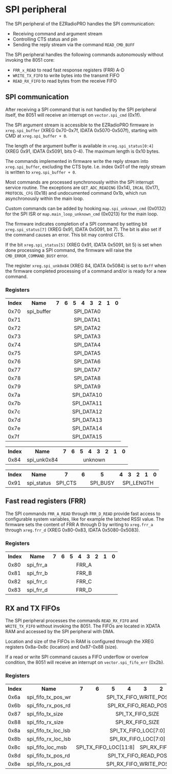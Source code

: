 # SPI peripheral

The SPI peripheral of the EZRadioPRO handles the SPI communication:
* Receiving command and argument stream
* Controlling CTS status and pin
* Sending the reply stream via the command `READ_CMD_BUFF`

The SPI peripheral handles the following commands autonomously without invoking the 8051 core:
* `FRR_x_READ` to read fast response registers (FRR) A-D
* `WRITE_TX_FIFO` to write bytes into the transmit FIFO
* `READ_RX_FIFO` to read bytes from the receive FIFO

## SPI communication

After receiving a SPI command that is not handled by the SPI peripheral itself, the 8051 will receive an interrupt on `vector.spi_cmd` (0x1f).

The SPI argument stream is accessible to the EZRadioPRO firmware in `xreg.spi_buffer` (XREG 0x70-0x7f, IDATA 0x5070-0x507f), starting with CMD at `xreg.spi_buffer + 0`. 

The length of the argument buffer is available in `xreg.spi_status[0:4]` (XREG 0x91, IDATA 0x5091, bits 0-4). The maximum length is 0x10 bytes.

The commands implemented in firmware write the reply stream into `xreg.spi_buffer`, excluding the CTS byte. I.e. index 0x01 of the reply stream is written to `xreg.spi_buffer + 0`.

Most commands are processed synchronously within the SPI interrupt service routine. The exceptions are `GET_ADC_READING` (0x14), `IRCAL` (0x17), `PROTOCOL_CFG` (0x18) and undocumented command 0x1b, which run asynchronously within the main loop.

Custom commands can be added by hooking `map.spi_unknown_cmd` (0x0132) for the SPI ISR or `map.main_loop_unknown_cmd` (0x0213) for the main loop. 

The firmware indicates completion of a SPI command by setting bit `xreg.spi_status[7]` (XREG 0x91, IDATA 0x5091, bit 7). The bit is also set if the command causes an error. This bit may control CTS.

If the bit `xreg.spi_status[5]` (XREG 0x91, IDATA 0x5091, bit 5) is set when done processing a SPI command, the firmware will raise the `CMD_ERROR_COMMAND_BUSY` error.

The register `xreg.spi_unk0x84` (XREG 84, IDATA 0x5084) is set to `0xff` when the firmware completed processing of a command and/or is ready for a new command.

### Registers

<table>
<tr><th>Index</th><th>Name</th><th>7</th><th>6</th><th>5</th><th>4</th><th>3</th><th>2</th><th>1</th><th>0</th></tr>
<tr><td>0x70</td><td>spi_buffer</td><td align="center" colspan="8">SPI_DATA0</td></tr>
<tr><td>0x71</td><td></td><td align="center" colspan="8">SPI_DATA1</td></tr>
<tr><td>0x72</td><td></td><td align="center" colspan="8">SPI_DATA2</td></tr>
<tr><td>0x73</td><td></td><td align="center" colspan="8">SPI_DATA3</td></tr>
<tr><td>0x74</td><td></td><td align="center" colspan="8">SPI_DATA4</td></tr>
<tr><td>0x75</td><td></td><td align="center" colspan="8">SPI_DATA5</td></tr>
<tr><td>0x76</td><td></td><td align="center" colspan="8">SPI_DATA6</td></tr>
<tr><td>0x77</td><td></td><td align="center" colspan="8">SPI_DATA7</td></tr>
<tr><td>0x78</td><td></td><td align="center" colspan="8">SPI_DATA8</td></tr>
<tr><td>0x79</td><td></td><td align="center" colspan="8">SPI_DATA9</td></tr>
<tr><td>0x7a</td><td></td><td align="center" colspan="8">SPI_DATA10</td></tr>
<tr><td>0x7b</td><td></td><td align="center" colspan="8">SPI_DATA11</td></tr>
<tr><td>0x7c</td><td></td><td align="center" colspan="8">SPI_DATA12</td></tr>
<tr><td>0x7d</td><td></td><td align="center" colspan="8">SPI_DATA13</td></tr>
<tr><td>0x7e</td><td></td><td align="center" colspan="8">SPI_DATA14</td></tr>
<tr><td>0x7f</td><td></td><td align="center" colspan="8">SPI_DATA15</td></tr>
</table>

<table>
<tr><th>Index</th><th>Name</th><th>7</th><th>6</th><th>5</th><th>4</th><th>3</th><th>2</th><th>1</th><th>0</th></tr>
<tr><td>0x84</td><td>spi_unk0x84</td><td align="center" colspan="8">unknown</td></tr>
</table>

<table>
<tr><th>Index</th><th>Name</th><th>7</th><th>6</th><th>5</th><th>4</th><th>3</th><th>2</th><th>1</th><th>0</th></tr>
<tr><td>0x91</td><td>spi_status</td><td>SPI_CTS</td><td></td><td>SPI_BUSY</td><td align="center" colspan="5">SPI_LENGTH</td></tr>
</table>

## Fast read registers (FRR)

The SPI commands `FRR_A_READ` through `FRR_D_READ` provide fast access to configurable system variables, like for example the latched RSSI value. The firmware sets the content of FRR A through D by writing to `xreg.frr_a` through `xreg.frr_d` (XREG 0x80-0x83, IDATA 0x5080-0x5083).

### Registers

<table>
<tr><th>Index</th><th>Name</th><th>7</th><th>6</th><th>5</th><th>4</th><th>3</th><th>2</th><th>1</th><th>0</th></tr>
<tr><td>0x80</td><td>spi_frr_a</td><td align="center" colspan="8">FRR_A</td></tr>
<tr><td>0x81</td><td>spi_frr_b</td><td align="center" colspan="8">FRR_B</td></tr>
<tr><td>0x82</td><td>spi_frr_c</td><td align="center" colspan="8">FRR_C</td></tr>
<tr><td>0x83</td><td>spi_frr_d</td><td align="center" colspan="8">FRR_D</td></tr>
</table>

## RX and TX FIFOs

The SPI peripheral processes the commands `READ_RX_FIFO` and `WRITE_TX_FIFO` without invoking the 8051. The FIFOs are located in XDATA RAM and accessed by the SPI peripheral with DMA.

Location and size of the FIFOs in RAM is configured through the XREG registers 0x8a-0x8c (location) and 0x87-0x88 (size).

If a read or write SPI command causes a FIFO underflow or overlow condition, the 8051 will receive an interrupt on `vector.spi_fifo_err` (0x2b).

### Registers

<table>
<tr><th>Index</th><th>Name</th><th>7</th><th>6</th><th>5</th><th>4</th><th>3</th><th>2</th><th>1</th><th>0</th></tr>
<tr><td>0x6a</td><td>spi_fifo_tx_pos_wr</td><td align="center" colspan="8">SPI_TX_FIFO_WRITE_POS</td></tr>
<tr><td>0x6b</td><td>spi_fifo_rx_pos_rd</td><td align="center" colspan="8">SPI_RX_FIFO_READ_POS</td></tr>
<tr><td>0x87</td><td>spi_fifo_tx_size</td><td align="center" colspan="8">SPI_TX_FIFO_SIZE</td></tr>
<tr><td>0x88</td><td>spi_fifo_rx_size</td><td align="center" colspan="8">SPI_RX_FIFO_SIZE</td></tr>
<tr><td>0x8a</td><td>spi_fifo_tx_loc_lsb</td><td align="center" colspan="8">SPI_TX_FIFO_LOC[7:0]</td></tr>
<tr><td>0x8b</td><td>spi_fifo_rx_loc_lsb</td><td align="center" colspan="8">SPI_RX_FIFO_LOC[7:0]</td></tr>
<tr><td>0x8c</td><td>spi_fifo_loc_msb</td><td align="center" colspan="4">SPI_TX_FIFO_LOC[11:8]</td><td align="center" colspan="4">SPI_RX_FIFO_LOC[11:8]</td></tr>
<tr><td>0x8d</td><td>spi_fifo_tx_pos_rd</td><td align="center" colspan="8">SPI_TX_FIFO_READ_POS</td></tr>
<tr><td>0x8e</td><td>spi_fifo_rx_pos_rd</td><td align="center" colspan="8">SPI_RX_FIFO_WRITE_POS</td></tr>
</table>
